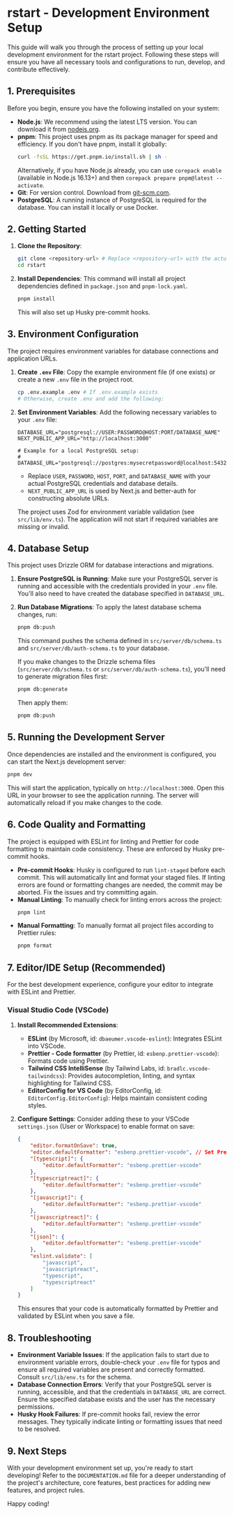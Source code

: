 # rstart - Development Environment Setup

This guide will walk you through the process of setting up your local development environment for the rstart project. Following these steps will ensure you have all necessary tools and configurations to run, develop, and contribute effectively.

## 1. Prerequisites

Before you begin, ensure you have the following installed on your system:

- **Node.js**: We recommend using the latest LTS version. You can download it from [nodejs.org](https://nodejs.org/).
- **pnpm**: This project uses pnpm as its package manager for speed and efficiency. If you don't have pnpm, install it globally:
    ```bash
    curl -fsSL https://get.pnpm.io/install.sh | sh -
    ```
    Alternatively, if you have Node.js already, you can use `corepack enable` (available in Node.js 16.13+) and then `corepack prepare pnpm@latest --activate`.
- **Git**: For version control. Download from [git-scm.com](https://git-scm.com/).
- **PostgreSQL**: A running instance of PostgreSQL is required for the database. You can install it locally or use Docker.

## 2. Getting Started

1.  **Clone the Repository**:

    ```bash
    git clone <repository-url> # Replace <repository-url> with the actual Git URL
    cd rstart
    ```

2.  **Install Dependencies**:
    This command will install all project dependencies defined in `package.json` and `pnpm-lock.yaml`.
    ```bash
    pnpm install
    ```
    This will also set up Husky pre-commit hooks.

## 3. Environment Configuration

The project requires environment variables for database connections and application URLs.

1.  **Create `.env` File**:
    Copy the example environment file (if one exists) or create a new `.env` file in the project root.

    ```bash
    cp .env.example .env # If .env.example exists
    # Otherwise, create .env and add the following:
    ```

2.  **Set Environment Variables**:
    Add the following necessary variables to your `.env` file:

    ```env
    DATABASE_URL="postgresql://USER:PASSWORD@HOST:PORT/DATABASE_NAME"
    NEXT_PUBLIC_APP_URL="http://localhost:3000"

    # Example for a local PostgreSQL setup:
    # DATABASE_URL="postgresql://postgres:mysecretpassword@localhost:5432/rstart_dev"
    ```

    - Replace `USER`, `PASSWORD`, `HOST`, `PORT`, and `DATABASE_NAME` with your actual PostgreSQL credentials and database details.
    - `NEXT_PUBLIC_APP_URL` is used by Next.js and better-auth for constructing absolute URLs.

    The project uses Zod for environment variable validation (see `src/lib/env.ts`). The application will not start if required variables are missing or invalid.

## 4. Database Setup

This project uses Drizzle ORM for database interactions and migrations.

1.  **Ensure PostgreSQL is Running**:
    Make sure your PostgreSQL server is running and accessible with the credentials provided in your `.env` file. You'll also need to have created the database specified in `DATABASE_URL`.

2.  **Run Database Migrations**:
    To apply the latest database schema changes, run:

    ```bash
    pnpm db:push
    ```

    This command pushes the schema defined in `src/server/db/schema.ts` and `src/server/db/auth-schema.ts` to your database.

    If you make changes to the Drizzle schema files (`src/server/db/schema.ts` or `src/server/db/auth-schema.ts`), you'll need to generate migration files first:

    ```bash
    pnpm db:generate
    ```

    Then apply them:

    ```bash
    pnpm db:push
    ```

## 5. Running the Development Server

Once dependencies are installed and the environment is configured, you can start the Next.js development server:

```bash
pnpm dev
```

This will start the application, typically on `http://localhost:3000`. Open this URL in your browser to see the application running. The server will automatically reload if you make changes to the code.

## 6. Code Quality and Formatting

The project is equipped with ESLint for linting and Prettier for code formatting to maintain code consistency. These are enforced by Husky pre-commit hooks.

- **Pre-commit Hooks**: Husky is configured to run `lint-staged` before each commit. This will automatically lint and format your staged files. If linting errors are found or formatting changes are needed, the commit may be aborted. Fix the issues and try committing again.
- **Manual Linting**: To manually check for linting errors across the project:
    ```bash
    pnpm lint
    ```
- **Manual Formatting**: To manually format all project files according to Prettier rules:
    ```bash
    pnpm format
    ```

## 7. Editor/IDE Setup (Recommended)

For the best development experience, configure your editor to integrate with ESLint and Prettier.

### Visual Studio Code (VSCode)

1.  **Install Recommended Extensions**:

    - **ESLint** (by Microsoft, id: `dbaeumer.vscode-eslint`): Integrates ESLint into VSCode.
    - **Prettier - Code formatter** (by Prettier, id: `esbenp.prettier-vscode`): Formats code using Prettier.
    - **Tailwind CSS IntelliSense** (by Tailwind Labs, id: `bradlc.vscode-tailwindcss`): Provides autocompletion, linting, and syntax highlighting for Tailwind CSS.
    - **EditorConfig for VS Code** (by EditorConfig, id: `EditorConfig.EditorConfig`): Helps maintain consistent coding styles.

2.  **Configure Settings**:
    Consider adding these to your VSCode `settings.json` (User or Workspace) to enable format on save:
    ```json
    {
        "editor.formatOnSave": true,
        "editor.defaultFormatter": "esbenp.prettier-vscode", // Set Prettier as default
        "[typescript]": {
            "editor.defaultFormatter": "esbenp.prettier-vscode"
        },
        "[typescriptreact]": {
            "editor.defaultFormatter": "esbenp.prettier-vscode"
        },
        "[javascript]": {
            "editor.defaultFormatter": "esbenp.prettier-vscode"
        },
        "[javascriptreact]": {
            "editor.defaultFormatter": "esbenp.prettier-vscode"
        },
        "[json]": {
            "editor.defaultFormatter": "esbenp.prettier-vscode"
        },
        "eslint.validate": [
            "javascript",
            "javascriptreact",
            "typescript",
            "typescriptreact"
        ]
    }
    ```
    This ensures that your code is automatically formatted by Prettier and validated by ESLint when you save a file.

## 8. Troubleshooting

- **Environment Variable Issues**: If the application fails to start due to environment variable errors, double-check your `.env` file for typos and ensure all required variables are present and correctly formatted. Consult `src/lib/env.ts` for the schema.
- **Database Connection Errors**: Verify that your PostgreSQL server is running, accessible, and that the credentials in `DATABASE_URL` are correct. Ensure the specified database exists and the user has the necessary permissions.
- **Husky Hook Failures**: If pre-commit hooks fail, review the error messages. They typically indicate linting or formatting issues that need to be resolved.

## 9. Next Steps

With your development environment set up, you're ready to start developing!
Refer to the `DOCUMENTATION.md` file for a deeper understanding of the project's architecture, core features, best practices for adding new features, and project rules.

Happy coding!
